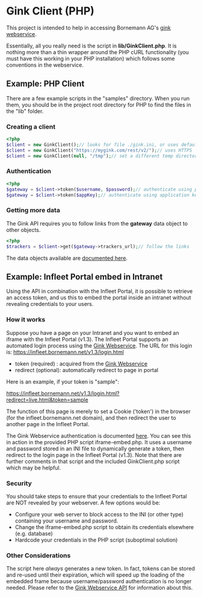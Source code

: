 # Gink Client (PHP)

This project is intended to help in accessing Bornemann AG's
[gink webservice](https://mygink.com/rest/v2docs/).

Essentially, all you really need is the script in **lib/GinkClient.php**. It is
nothing more than a thin wrapper around the PHP cURL functionality (you must
have this working in your PHP installation) which follows some conventions in
the webservice.

## Example: PHP Client

There are a few example scripts in the "samples" directory. When you run them,
you should be in the project root directory for PHP to find the files in the
"lib" folder.

### Creating a client

```php
<?php
$client = new GinkClient();// looks for file ./gink.ini, or uses default config
$client = new GinkClient("https://mygink.com/rest/v2/");// uses HTTPS
$client = new GinkClient(null, "/tmp");// set a different temp directory
```

### Authentication
```php
<?php
$gateway = $client->token($username, $password);// authenticate using password
$gateway = $client->token($appKey);// authenticate using application key
```

### Getting more data

The Gink API requires you to follow links from the **gateway** data object to
other objects.

```php
<?php
$trackers = $client->get($gateway->trackers_url);// follow the links
```

The data objects available are
[documented here](http://mygink.com/rest/v2docs/datatypes).


## Example: Infleet Portal embed in Intranet

Using the API in combination with the Infleet Portal, it is possible to retrieve
an access token, and us this to embed the portal inside an intranet without
revealing credentials to your users.

### How it works

Suppose you have a page on your Intranet and you want to embed an iframe with
the Infleet Portal (v1.3). The Infleet Portal supports an automated login
process using the [Gink Webservice](http://mygink.com/). The URL for this login
is: https://infleet.bornemann.net/v1.3/login.html

- token (required) : acquired from the [Gink Webservice](http://mygink.com/)
- redirect (optional): automatically redirect to page in portal

Here is an example, if your token is "sample":

https://infleet.bornemann.net/v1.3/login.html?redirect=live.html&token=sample

The function of this page is merely to set a Cookie ('token') in the browser
(for the infleet.bornemann.net domain), and then redirect the user to another
page in the Infleet Portal.

The Gink Webservice authentication is documented
[here](http://mygink.com/rest/v2docs/authentication). You can see this in action
in the provided PHP script iframe-embed.php. It uses a username and password
stored in an INI file to dynamically generate a token, then redirect to the
login page in the Infleet Portal (v1.3). Note that there are further comments in
that script and the included GinkClient.php script which may be helpful.

### Security

You should take steps to ensure that your credentials to the Infleet Portal are
NOT revealed by your webserver. A few options would be:

- Configure your web server to block access to the INI (or other type)
  containing your username and password.
- Change the iframe-embed.php script to obtain its credentials elsewhere
  (e.g. database)
- Hardcode your credentials in the PHP script (suboptimal solution)

### Other Considerations

The script here *always* generates a new token. In fact, tokens can be stored
and re-used until their expiration, which will speed up the loading of the
embedded frame because username/password authentication is no longer
needed. Please refer to the [Gink Webservice API](http://mygink.com/rest/v2docs)
for information about this.
